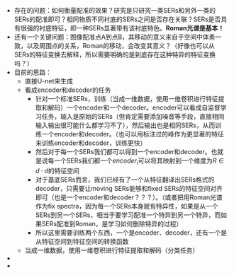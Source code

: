 - 存在的问题：如何衡量配准的效果？研究是只研究一类SERs和另外一类的SERs的配准即可？相同物质不同衬底的SERs之间是否存在关联？SERs是否具有很强的衬底特征，即一种SERs显著带有该衬底特色。**Roman光谱是基本！**
- 还有一个关键问题：图像配准点A到点B，其移动的意义来自于空间中体素一致，以及周围点的关系，Roman的移动，会改变其意义？（好像也可以从SERs的特征变换去解释，所以需要明确的是到底存在这种特异的特征变换吗？）
- 目前的思路：
	- 直接U-net来生成
	- 看成encoder和decoder的任务
		- 针对一个标准SERs，训练（当成一维数据，使用一维卷积进行特征提取和解码）一个encoder和一个decoder。encoder可以看成自监督学习任务，输入是原始的SERs（但肯定需要添加噪音等手段，直接相同输入输出很可能什么都学习不了），然后输出也是相同SERs，从而训练一个encoder和decoder。（也可以用标注过的峰作为更显著的特征来训练encoder和decoder，训练更快）
		- 然后对于每一个SERs我们都可以得到一个encoder和decoder。也就是说每一个SERs我们都一个$encoder_{i}$可以将其映射到一个维度为$R\in d\cdot d$的特征空间
		- 对于基底SERs而言，我们已经有了一个从特征翻译出SERs格式的decoder，只需要让moving SERs能够和fixed SERs的特征空间对齐即可（也是一个encoder和decoder？？？）。（或者把用Roman光谱作为fix spectra，因为每一个SERs本身就有特异性，如果是从一个SERs到另一个SERs，相当于要学习配准一个特异到另一个特异，而如果SERs配准到Roman，是学习如何删除特异的过程）
		- 所以这里需要训练两个东西，一个是encoder、decoder，还有一个是从特征空间到特征空间的转换函数
	- 当成一维数据，使用一维卷积进行特征提取和解码（分类任务）
-
-
